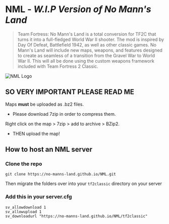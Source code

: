# NML - *W.I.P Version of No Mann's Land*

> Team Fortress: No Mann's Land is a total conversion for TF2C that turns it into a full-fledged World War II shooter. The mod is inspired by Day Of Defeat, Battlefield 1942, as well as other classic games. No Mann's Land will include new maps, weapons, and features designed to create as seamless of a transition from the Gravel War to World War II. This will all be done using the custom weapons framework included with Team Fortress 2 Classic.

![NML Logo](https://github.com/SenorRicardo/NMLNightly/blob/main/Icon.png)

## SO VERY IMPORTANT PLEASE READ ME
Maps **must** be uploaded as .bz2 files.
- Please download 7zip in order to compress them.

Right click on the map > 7zip > add to archive > BZip2.

- THEN upload the map!

## How to host an NML server

### Clone the repo
```
git clone https://no-manns-land.github.io/NML.git
```
Then migrate the folders over into your `tf2classic` directory on your server

### Add this in your server.cfg
```
sv_allowdownload 1 
sv_allowupload 1
sv_downloadurl "https://no-manns-land.github.io/NML/tf2classic"
```
